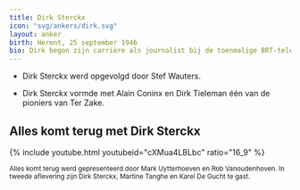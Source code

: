 ```yaml
---
title: Dirk Sterckx
icon: "svg/ankers/dirk.svg"
layout: anker
birth: Herent, 25 september 1946
bio: Dirk begon zijn carrière als journalist bij de toenmalige BRT-televisie in 1975. Hij was EG-correspondent, eindredacteur en chef-nieuws. Sterckx verliet in 1998 de VRT voor een politieke carière bij Open VLD.
---
```


* Dirk Sterckx werd opgevolgd door Stef Wauters.

* Dirk Sterckx vormde met Alain Coninx en Dirk Tieleman één van de pioniers van Ter Zake.

<div class="alt">
  <h2>Alles komt terug met Dirk Sterckx</h2>
  {% include youtube.html youtubeid="cXMua4LBLbc" ratio="16_9" %}
  <p class="muted"><small>Alles komt terug werd gepresenteerd door Mark Uytterhoeven en Rob Vanoudenhoven. In tweede aflevering zijn Dirk Sterckx, Martine Tanghe en Karel De Gucht te gast.</small></p>
</div>
